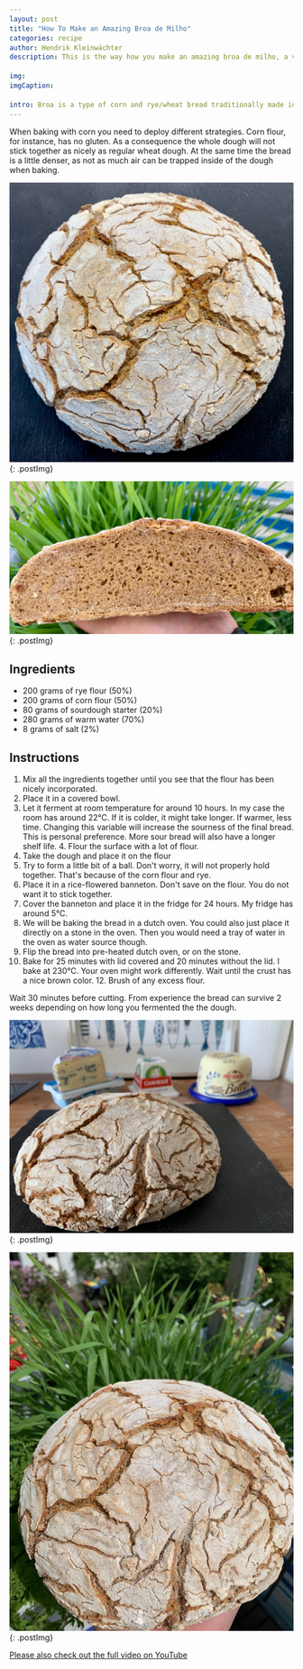 ```yaml
---
layout: post
title: "How To Make an Amazing Broa de Milho"
categories: recipe
author: Hendrik Kleinwächter
description: This is the way how you make an amazing broa de milho, a very typical portuguese corn bread.

img:
imgCaption:

intro: Broa is a type of corn and rye/wheat bread traditionally made in Portugal, Galicia, Angola, Mozambique, Cape Verde, and Brazil. Unlike the cornbread typical of the southern United States, broa is made from a  mixture of cornmeal and rye or wheat flour.
---
```


When baking with corn you need to deploy different strategies.
Corn flour, for instance, has no gluten. As a consequence the whole dough
will not stick together as nicely as regular wheat dough.
At the same time the bread is a little denser, as not as
much air can be trapped inside of the dough when baking.

<!-- <div><img src="/assets/images/recipes/portuguese-broa-corn-bread-1.jpg" alt="Corn bread"></div>

<div><img src="/assets/images/recipes/portuguese-broa-corn-bread-4.jpg" alt="Corn bread 4"></div> -->

[![Corn bread](/assets/images/recipes/portuguese-broa-corn-bread-1.jpg)](/assets/images/recipes/portuguese-broa-corn-bread-1.jpg)
{: .postImg}

[![Corn bread 4](/assets/images/recipes/portuguese-broa-corn-bread-4.jpg)](/assets/images/recipes/portuguese-broa-corn-bread-4.jpg)
{: .postImg}

## Ingredients

- 200 grams of rye flour (50%)
- 200 grams of corn flour (50%)
- 80 grams of sourdough starter (20%)
- 280 grams of warm water (70%)
- 8 grams of salt (2%)

## Instructions

1. Mix all the ingredients together until you see that the flour has been nicely incorporated.
2. Place it in a covered bowl.
3. Let it ferment at room temperature for around 10 hours. In my case the room has around 22°C. If it is colder, it might take longer. If warmer, less time. Changing this variable will increase the sourness of the final bread. This is personal preference. More sour bread will also have a longer shelf life. 4. Flour the surface with a lot of flour.
4. Take the dough and place it on the flour
5. Try to form a little bit of a ball. Don't worry, it will not properly hold together. That's because of the corn flour and rye.
6. Place it in a rice-flowered banneton. Don't save on the flour. You do not want it to stick together.
7. Cover the banneton and place it in the fridge for 24 hours. My fridge has around 5°C.
8. We will be baking the bread in a dutch oven. You could also just place it directly on a stone in the oven. Then you would need a tray of water in the oven as water source though.
9. Flip the bread into pre-heated dutch oven, or on the stone.
10. Bake for 25 minutes with lid covered and 20 minutes without the lid. I bake at 230°C. Your oven might work differently. Wait until the crust has a nice brown color. 12. Brush of any excess flour.

Wait 30 minutes before cutting. From experience the bread can survive 2 weeks
depending on how long you fermented the the dough.

<!-- <div><img src="/assets/images/recipes/portuguese-broa-corn-bread-2.jpg" alt="Corn bread 2"></div>

<div><img src="/assets/images/recipes/portuguese-broa-corn-bread-3.jpg" alt="Corn bread 3"></div> -->

[![Corn bread 2](/assets/images/recipes/portuguese-broa-corn-bread-2.jpg)](/assets/images/recipes/portuguese-broa-corn-bread-2.jpg)
{: .postImg}

[![Corn bread 3](/assets/images/recipes/portuguese-broa-corn-bread-3.jpg)](/assets/images/recipes/portuguese-broa-corn-bread-3.jpg)
{: .postImg}

[Please also check out the full video on YouTube](https://youtu.be/bjLCHRInmLY)
